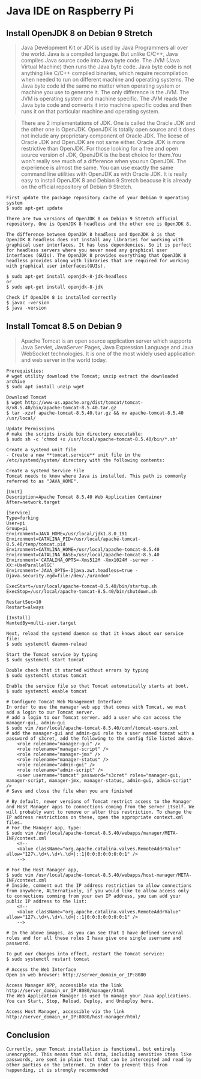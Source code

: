 Java IDE on Raspberry Pi
========================

Install OpenJDK 8 on Debian 9 Stretch
-------------------------------------

> Java Development Kit or JDK is used by Java Programmers all over the world. Java is a compiled language. But unlike C/C++, Java compiles Java source code into Java byte code. The JVM (Java Virtual Machine) then runs the Java byte code. Java byte code is not anything like C/C++ compiled binaries, which require recompilation when needed to run on different machine and operating systems. The Java byte code id the same no matter when operating system or machine you use to generate it. The only difference is the JVM. The JVM is operating system and machine specific. The JVM reads the Java byte code and converts it into machine specific codes and then runs it on that particular machine and operating system.

> There are 2 implementations of JDK. One is called the Oracle JDK and the other one is OpenJDK. OpenJDK is totally open source and it does not include any proprietary component of Oracle JDK. The licese of Oracle JDK and OpenJDK are not same either. Oracle JDK is more restrictive than OpenJDK. For those looking for a free and open source version of JDK, OpenJDK is the best choice for them.You won't really see much of a difference when you run OpenJDK. The experience is almost the same. You can use exactly the same command line utilities with OpenJDK as with Oracle JDK. It is really easy to install OpenJDK 8 and Debian 9 Stretch beacuse it is already on the official repository of Debian 9 Stretch.

```
First update the package repository cache of your Debian 9 operating system 
$ sudo apt-get update 

There are two versions of OpenJDK 8 on Debian 9 Stretch official repository. One is OpenJDK 8 headless and the other one is OpenJDK 8.

The difference between OpenJDK 8 headless and OpenJDK 8 is that OpenJDK 8 headless does not install any libraries for working with graphical user interfaces. It has less dependencies. So it is perfect for headless servers where you never need any graphical user interfaces (GUIs). The OpenJDK 8 provides everything that OpenJDK 8 headless provides along with libraries that are required for working with graphical user interfaces(GUIs). 

$ sudo apt-get install openjdk-8-jdk-headless 
or 
$ sudo apt-get install openjdk-8-jdk 

Check if OpenJDK 8 is installed correctly
$ javac -version 
$ java -version 
```

Install Tomcat 8.5 on Debian 9
------------------------------

> Apache Tomcat is an open source application server which supports Java Servlet, JavaServer Pages, Java Expression Language and Java WebSocket technologies. It is one of the most widely used application and web server in the world today.

```
Prerequisties:
# wget utility download the Tomcat; unzip extract the downloaded archive 
$ sudo apt install unzip wget 

Download Tomcat 
$ wget http://www-us.apache.org/dist/tomcat/tomcat-8/v8.5.40/bin/apache-tomcat-8.5.40.tar.gz
$ tar -xzvf apache-tomcat-8.5.40.tar.gz && mv apache-tomcat-8.5.40 /usr/local/ 

Update Permissions 
# make the scripts inside bin directory executable:
$ sudo sh -c 'chmod +x /usr/local/apache-tomcat-8.5.40/bin/*.sh'

Create a systemd unit file 
- Create a new **tomcat.service** unit file in the /etc/systemd/system/ directory with the following contents:

Create a systemd Service File
Tomcat needs to know where Java is installed. This path is commonly referred to as "JAVA_HOME". 

[Unit]
Description=Apache Tomcat 8.5.40 Web Application Container 
After=network.target 

[Service]
Type=forking 
User=pi
Group=pi
Environment=JAVA_HOME=/usr/local/jdk1.8.0_191
Environment=CATALINA_PID=/usr/local/apache-tomcat-8.5.40/temp/tomcat.pid
Environment=CATALINA_HOME=/usr/local/apache-tomcat-8.5.40
Environment=CATALINA_BASE=/usr/local/apache-tomcat-8.5.40
Environment='CATALINA_OPTS=-Xms512M -Xmx1024M -server -XX:+UseParallelGC'
Environment='JAVA_OPTS=-Djava.awt.headless=true -Djava.security.egd=file:/dev/./urandom'

ExecStart=/usr/local/apache-tomcat-8.5.40/bin/startup.sh 
ExecStop=/usr/local/apache-tomcat-8.5.40/bin/shutdown.sh 

RestartSec=10
Restart=always 

[Install]
WantedBy=multi-user.target

Next, reload the systemd daemon so that it knows about our service file:
$ sudo systemctl daemon-reload 

Start the Tomcat service by typing 
$ sudo systemctl start tomcat 

Double check that it started without errors by typing 
$ sudo systemctl status tomcat 

Enable the service file so that Tomcat automatically starts at boot.
$ sudo systemctl enable tomcat 

# Configure Tomcat Web Management Interface 
In order to use the manager web app that comes with Tomcat, we must add a login to our Tomcat server.
# add a login to our Tomcat server. add a user who can access the manager-gui, admin-gui
$ sudo vim /usr/local/apache-tomcat-8.5.40/conf/tomcat-users.xml 
# add the manager-gui and admin-gui role to a user named tomcat with a password of s3cret, add the following to the config file listed above.   
    <role rolename="manager-gui" />
    <role rolename="manager-script" />
    <role rolename="manager-jmx" />
    <role rolename="manager-status" />
    <role rolename="admin-gui" />
    <role rolename="admin-script" />
    <user username="tomcat" password="s3cret" roles="manager-gui, manager-script, manager-jmx, manager-status, admin-gui, admin-script" />
# Save and close the file when you are finished

# By default, newer versions of Tomcat restrict access to the Manager and Host Manager apps to connections coming from the server itself. We will probably want to remove or alter this restriction. To change the IP address restrictions on these, open the appropriate context.xml files.
# For the Manager app, type: 
$ sudo vim /usr/local/apache-tomcat-8.5.40/webapps/manager/META-INF/context.xml 
	<!--
	<Value className="org.apache.catalina.valves.RemoteAddrValue" allow="127\.\d+\.\d+\.\d+|::1|0:0:0:0:0:0:0:1" />
	-->

# For the Host Manager app, 
$ sudo vim /usr/local/apache-tomcat-8.5.40/webapps/host-manager/META-INF/context.xml 
# Inside, comment out the IP address restriction to allow connections from anywhere, ALternatively, if you would like to allow access only to connections comming from your own IP address, you can add your public IP address to the list:
	<!--
	<Value className="org.apache.catalina.valves.RemoteAddrValue" allow="127\.\d+\.\d+\.\d+|::1|0:0:0:0:0:0:0:1" />
	-->

# In the above images, as you can see that I have defined serveral roles and for all these roles I hava give one single username and password.

To put our changes into effect, restart the Tomcat service:
$ sudo systemctl restart tomcat

# Access the Web Interface 
Open in web browser: http://server_domain_or_IP:8080 

Access Manager APP, accessible via the link http://server_domain_or_IP:8080/manager/html 
The Web Application Manager is used to manage your Java applications. You can Start, Stop, Reload, Deploy, and Undeploy here.

Access Host Manager, accessible via the link http://server_domain_or_IP:8080/host-manager/html/
```

Conclusion
----------
```
Currently, your Tomcat installation is functional, but entirely unencrypted. This means that all data, including sensitive items like passwords, are sent in plain text that can be intercepted and read by other parties on the internet. In order to prevent this from happending, it is strongly recommended
```
